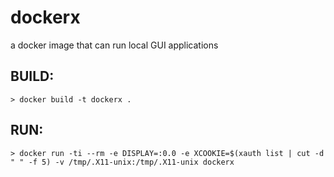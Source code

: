 # dockerx
a docker image that can run local GUI applications

## BUILD:
	> docker build -t dockerx .

## RUN:
	> docker run -ti --rm -e DISPLAY=:0.0 -e XCOOKIE=$(xauth list | cut -d " " -f 5) -v /tmp/.X11-unix:/tmp/.X11-unix dockerx
